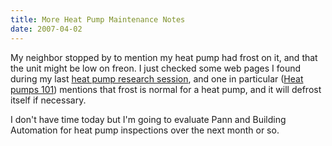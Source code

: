 ```yaml
---
title: More Heat Pump Maintenance Notes
date: 2007-04-02
---
```

My neighbor stopped by to mention my heat pump had frost on it, and that the unit might be low on freon. I just checked some web pages I found during my last <a href="http://www.docunext.com/2007/03/17/hvac-heat-pump-maintenance/">heat pump research session</a>, and one in particular (<a href="http://www.hannabery.com/hp101_2.shtml">Heat pumps 101</a>) mentions that frost is normal for a heat pump, and it will defrost itself if necessary.

I don't have time today but I'm going to evaluate Pann and Building Automation for heat pump inspections over the next month or so.

